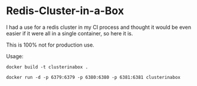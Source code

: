 # Redis-Cluster-in-a-Box

I had a use for a redis cluster in my CI process and thought it would be even easier if it were all in a single container, so here it is.

This is 100% not for production use.


Usage:
```
docker build -t clusterinabox .

docker run -d -p 6379:6379 -p 6380:6380 -p 6381:6381 clusterinabox
```
